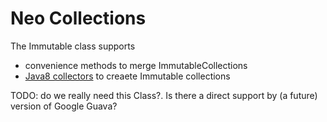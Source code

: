 Neo Collections
==========

The Immutable class supports
- convenience methods to merge ImmutableCollections
- [Java8 collectors](https://docs.oracle.com/javase/8/docs/api/java/util/stream/Collector.html) to creaete Immutable collections

TODO: do we really need this Class?. Is there a direct support by (a future) version of Google Guava?



